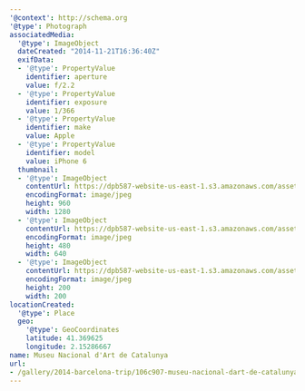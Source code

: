 ```yaml
---
'@context': http://schema.org
'@type': Photograph
associatedMedia:
  '@type': ImageObject
  dateCreated: "2014-11-21T16:36:40Z"
  exifData:
  - '@type': PropertyValue
    identifier: aperture
    value: f/2.2
  - '@type': PropertyValue
    identifier: exposure
    value: 1/366
  - '@type': PropertyValue
    identifier: make
    value: Apple
  - '@type': PropertyValue
    identifier: model
    value: iPhone 6
  thumbnail:
  - '@type': ImageObject
    contentUrl: https://dpb587-website-us-east-1.s3.amazonaws.com/asset/gallery/2014-barcelona-trip/106c907-museu-nacional-dart-de-catalunya~1280.jpg
    encodingFormat: image/jpeg
    height: 960
    width: 1280
  - '@type': ImageObject
    contentUrl: https://dpb587-website-us-east-1.s3.amazonaws.com/asset/gallery/2014-barcelona-trip/106c907-museu-nacional-dart-de-catalunya~640w.jpg
    encodingFormat: image/jpeg
    height: 480
    width: 640
  - '@type': ImageObject
    contentUrl: https://dpb587-website-us-east-1.s3.amazonaws.com/asset/gallery/2014-barcelona-trip/106c907-museu-nacional-dart-de-catalunya~200x200.jpg
    encodingFormat: image/jpeg
    height: 200
    width: 200
locationCreated:
  '@type': Place
  geo:
    '@type': GeoCoordinates
    latitude: 41.369625
    longitude: 2.15286667
name: Museu Nacional d'Art de Catalunya
url:
- /gallery/2014-barcelona-trip/106c907-museu-nacional-dart-de-catalunya.html
---
```

